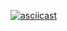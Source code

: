 [![asciicast](https://asciinema.org/a/qGHbpRAsWvE4H5sHNuxn7egM7.svg)](https://asciinema.org/a/qGHbpRAsWvE4H5sHNuxn7egM7)
